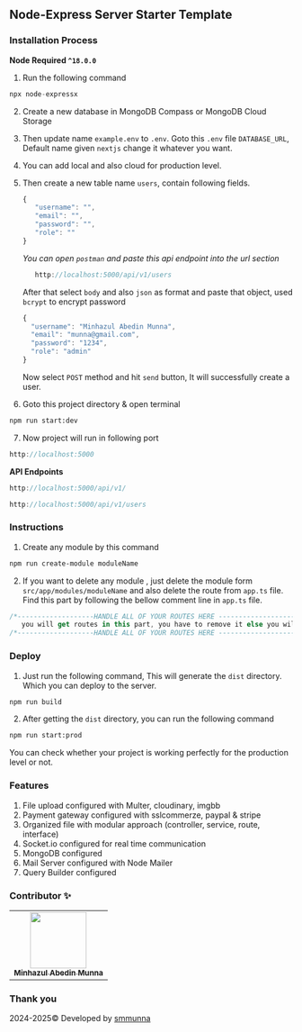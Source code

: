 ## Node-Express Server Starter Template

### Installation Process
**Node Required `^18.0.0`**
1. Run the following command
```javascript
npx node-expressx
```
2. Create a new database in MongoDB Compass or MongoDB Cloud Storage
3. Then update  name `example.env` to `.env`. Goto this `.env` file `DATABASE_URL`, Default name given `nextjs` change it whatever you want.
4. You can add local and also cloud for production level.
5. Then create a new table name `users`, contain following fields.
   ```javascript
   {
      "username": "",
      "email": "",
      "password": "",
      "role": ""
   }
   ```
   *You can open `postman` and paste this api endpoint into the url section*
   ```javascript   
      http://localhost:5000/api/v1/users
   ```
   After that select `body` and also `json` as format and paste that object, used `bcrypt` to encrypt password
    ```javascript
   {
      "username": "Minhazul Abedin Munna",
      "email": "munna@gmail.com",
      "password": "1234",
      "role": "admin"
   }
   ```
   Now select `POST` method and hit `send` button, It will successfully create a user.
   
6. Goto this project directory & open terminal
```bash
npm run start:dev
```
7. Now project will run in following port
```javascript   
http://localhost:5000
```
**API Endpoints**
```javascript   
http://localhost:5000/api/v1/
```
```javascript   
http://localhost:5000/api/v1/users
```
### Instructions
1. Create any module by this command
```bash
npm run create-module moduleName
```
2. If you want to delete any module , just delete the module form `src/app/modules/moduleName` and also delete the route from `app.ts` file. Find this part by following the bellow comment line in `app.ts` file.
```js
/*-------------------HANDLE ALL OF YOUR ROUTES HERE ----------------------*/
   you will get routes in this part, you have to remove it else you will get an error.
/*-------------------HANDLE ALL OF YOUR ROUTES HERE ----------------------*/
```
### Deploy 
1. Just run the following command, This will generate the `dist` directory. Which you can deploy to the server.
```bash
npm run build
```
2. After getting the `dist` directory, you can run the following command
```bash
npm run start:prod
```
You can check whether your project is working perfectly for the production level or not.
### Features
1. File upload configured with Multer, cloudinary, imgbb
2. Payment gateway configured with sslcommerze, paypal & stripe
3. Organized file with modular approach (controller, service, route, interface)
4. Socket.io configured for real time communication
5. MongoDB configured
6. Mail Server configured with Node Mailer
7. Query Builder configured

### Contributor ✨

<!-- prettier-ignore-start -->
<!-- markdownlint-disable -->
<table>
  <tr>
    <td align="center">
        <a href="https://github.com/smmunna">
            <img src="https://avatars.githubusercontent.com/u/64527538?v=4" width="100px;" alt=""/><br />
            <sub><b>Minhazul Abedin Munna</b></sub>
        </a><br />
    </td>
  </tr>
</table>

<!-- markdownlint-restore -->
<!-- prettier-ignore-end -->

### Thank you
  2024-2025&copy; Developed by <a href="https://github.com/smmunna">smmunna</a>